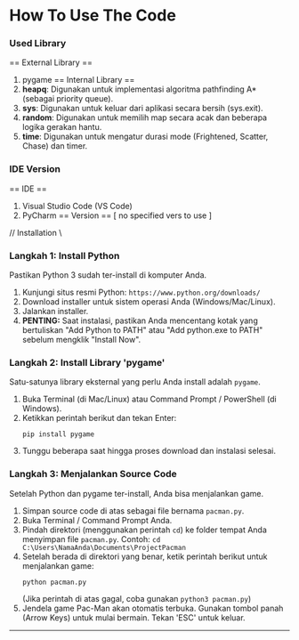 # How To Use The Code #

### Used Library 
== External Library == 
1. pygame
== Internal Library ==
1. **heapq**: Digunakan untuk implementasi algoritma pathfinding A* (sebagai priority queue).
2. **sys**: Digunakan untuk keluar dari aplikasi secara bersih (sys.exit).
3. **random**: Digunakan untuk memilih map secara acak dan beberapa logika gerakan hantu.
4. **time**: Digunakan untuk mengatur durasi mode (Frightened, Scatter, Chase) dan timer.

### IDE Version 
== IDE ==
1. Visual Studio Code (VS Code)
2. PyCharm
== Version ==
[ no specified vers to use ]

// Installation \\
### Langkah 1: Install Python
Pastikan Python 3 sudah ter-install di komputer Anda.
1.  Kunjungi situs resmi Python: `https://www.python.org/downloads/`
2.  Download installer untuk sistem operasi Anda (Windows/Mac/Linux).
3.  Jalankan installer.
4.  **PENTING:** Saat instalasi, pastikan Anda mencentang kotak yang bertuliskan "Add Python to PATH" atau "Add python.exe to PATH" sebelum mengklik "Install Now".

### Langkah 2: Install Library 'pygame'
Satu-satunya library eksternal yang perlu Anda install adalah `pygame`.
1.  Buka Terminal (di Mac/Linux) atau Command Prompt / PowerShell (di Windows).
2.  Ketikkan perintah berikut dan tekan Enter:
    ```
    pip install pygame
    ```
3.  Tunggu beberapa saat hingga proses download dan instalasi selesai.

### Langkah 3: Menjalankan Source Code
Setelah Python dan pygame ter-install, Anda bisa menjalankan game.
1.  Simpan source code di atas sebagai file bernama `pacman.py`.
2.  Buka Terminal / Command Prompt Anda.
3.  Pindah direktori (menggunakan perintah `cd`) ke folder tempat Anda menyimpan file `pacman.py`.
    Contoh:
    `cd C:\Users\NamaAnda\Documents\ProjectPacman`
4.  Setelah berada di direktori yang benar, ketik perintah berikut untuk menjalankan game:
    ```
    python pacman.py
    ```
    (Jika perintah di atas gagal, coba gunakan `python3 pacman.py`)
5.  Jendela game Pac-Man akan otomatis terbuka. Gunakan tombol panah (Arrow Keys) untuk mulai bermain. Tekan 'ESC' untuk keluar.
---------------------------------
